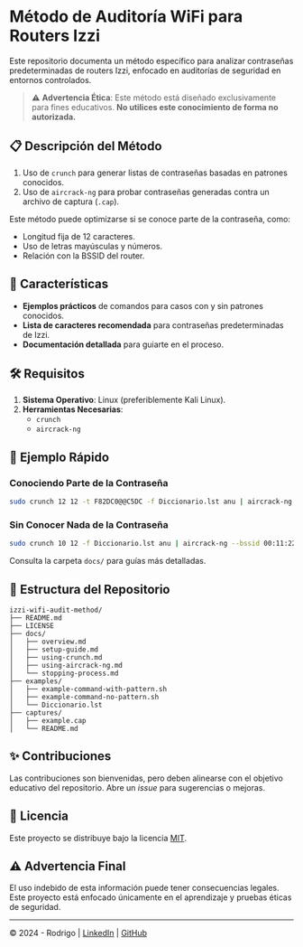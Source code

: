 # Método de Auditoría WiFi para Routers Izzi

Este repositorio documenta un método específico para analizar contraseñas predeterminadas de routers Izzi, enfocado en auditorías de seguridad en entornos controlados.

> ⚠️ **Advertencia Ética**: Este método está diseñado exclusivamente para fines educativos. **No utilices este conocimiento de forma no autorizada.**  

## 📋 Descripción del Método
1. Uso de `crunch` para generar listas de contraseñas basadas en patrones conocidos.
2. Uso de `aircrack-ng` para probar contraseñas generadas contra un archivo de captura (`.cap`).

Este método puede optimizarse si se conoce parte de la contraseña, como:
- Longitud fija de 12 caracteres.
- Uso de letras mayúsculas y números.
- Relación con la BSSID del router.

## 🌟 Características
- **Ejemplos prácticos** de comandos para casos con y sin patrones conocidos.
- **Lista de caracteres recomendada** para contraseñas predeterminadas de Izzi.
- **Documentación detallada** para guiarte en el proceso.

## 🛠️ Requisitos
1. **Sistema Operativo**: Linux (preferiblemente Kali Linux).
2. **Herramientas Necesarias**:
   - `crunch`
   - `aircrack-ng`

## 🚀 Ejemplo Rápido
### Conociendo Parte de la Contraseña
```bash
sudo crunch 12 12 -t F82DC0@@C5DC -f Diccionario.lst anu | aircrack-ng --bssid 00:11:22:33:44:55 -w- IZZI-C5DC.cap
```

### Sin Conocer Nada de la Contraseña
```bash
sudo crunch 10 12 -f Diccionario.lst anu | aircrack-ng --bssid 00:11:22:33:44:55 -w- IZZI-0652.cap
```

Consulta la carpeta `docs/` para guías más detalladas.

## 📁 Estructura del Repositorio
```plaintext
izzi-wifi-audit-method/
├── README.md
├── LICENSE
├── docs/
│   ├── overview.md
│   ├── setup-guide.md
│   ├── using-crunch.md
│   ├── using-aircrack-ng.md
│   └── stopping-process.md
├── examples/
│   ├── example-command-with-pattern.sh
│   ├── example-command-no-pattern.sh
│   └── Diccionario.lst
├── captures/
│   ├── example.cap
│   └── README.md
```

## ✨ Contribuciones
Las contribuciones son bienvenidas, pero deben alinearse con el objetivo educativo del repositorio. Abre un _issue_ para sugerencias o mejoras.

## 📄 Licencia
Este proyecto se distribuye bajo la licencia [MIT](LICENSE).

## ⚠️ Advertencia Final
El uso indebido de esta información puede tener consecuencias legales. Este proyecto está enfocado únicamente en el aprendizaje y pruebas éticas de seguridad.

---

© 2024 - Rodrigo | [LinkedIn](https://linkedin.com/in/rodrigo-v-695728215) | [GitHub](https://github.com/rodrigo47363)
